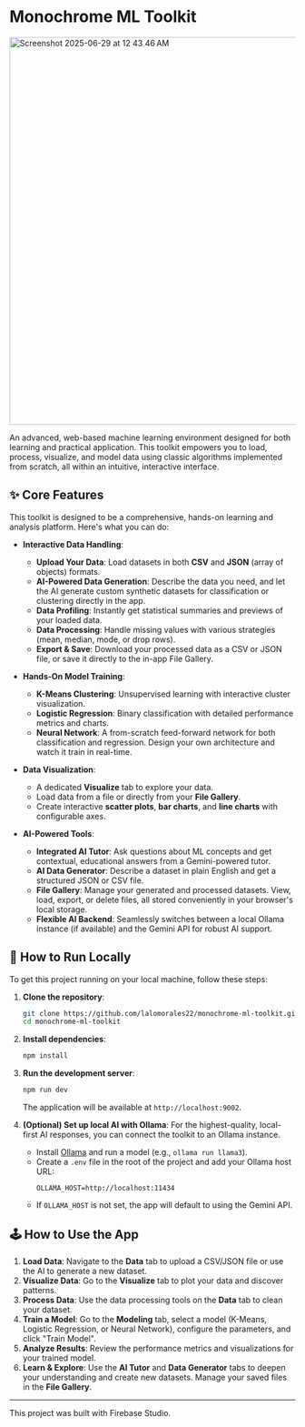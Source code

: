 # Monochrome ML Toolkit

<img width="682" alt="Screenshot 2025-06-29 at 12 43 46 AM" src="https://github.com/user-attachments/assets/4477c39c-182b-47ee-83ff-cd96fd506198" />

An advanced, web-based machine learning environment designed for both learning and practical application. This toolkit empowers you to load, process, visualize, and model data using classic algorithms implemented from scratch, all within an intuitive, interactive interface.

## ✨ Core Features

This toolkit is designed to be a comprehensive, hands-on learning and analysis platform. Here's what you can do:

- **Interactive Data Handling**:
  - **Upload Your Data**: Load datasets in both **CSV** and **JSON** (array of objects) formats.
  - **AI-Powered Data Generation**: Describe the data you need, and let the AI generate custom synthetic datasets for classification or clustering directly in the app.
  - **Data Profiling**: Instantly get statistical summaries and previews of your loaded data.
  - **Data Processing**: Handle missing values with various strategies (mean, median, mode, or drop rows).
  - **Export & Save**: Download your processed data as a CSV or JSON file, or save it directly to the in-app File Gallery.

- **Hands-On Model Training**:
  - **K-Means Clustering**: Unsupervised learning with interactive cluster visualization.
  - **Logistic Regression**: Binary classification with detailed performance metrics and charts.
  - **Neural Network**: A from-scratch feed-forward network for both classification and regression. Design your own architecture and watch it train in real-time.

- **Data Visualization**:
  - A dedicated **Visualize** tab to explore your data.
  - Load data from a file or directly from your **File Gallery**.
  - Create interactive **scatter plots**, **bar charts**, and **line charts** with configurable axes.

- **AI-Powered Tools**:
  - **Integrated AI Tutor**: Ask questions about ML concepts and get contextual, educational answers from a Gemini-powered tutor.
  - **AI Data Generator**: Describe a dataset in plain English and get a structured JSON or CSV file.
  - **File Gallery**: Manage your generated and processed datasets. View, load, export, or delete files, all stored conveniently in your browser's local storage.
  - **Flexible AI Backend**: Seamlessly switches between a local Ollama instance (if available) and the Gemini API for robust AI support.

## 🚀 How to Run Locally

To get this project running on your local machine, follow these steps:

1.  **Clone the repository**:
    ```bash
    git clone https://github.com/lalomorales22/monochrome-ml-toolkit.git
    cd monochrome-ml-toolkit
    ```

2.  **Install dependencies**:
    ```bash
    npm install
    ```

3.  **Run the development server**:
    ```bash
    npm run dev
    ```
    The application will be available at `http://localhost:9002`.

4.  **(Optional) Set up local AI with Ollama**:
    For the highest-quality, local-first AI responses, you can connect the toolkit to an Ollama instance.
    - Install [Ollama](https://ollama.com/) and run a model (e.g., `ollama run llama3`).
    - Create a `.env` file in the root of the project and add your Ollama host URL:
      ```
      OLLAMA_HOST=http://localhost:11434
      ```
    - If `OLLAMA_HOST` is not set, the app will default to using the Gemini API.

## 🕹️ How to Use the App

1.  **Load Data**: Navigate to the **Data** tab to upload a CSV/JSON file or use the AI to generate a new dataset.
2.  **Visualize Data**: Go to the **Visualize** tab to plot your data and discover patterns.
3.  **Process Data**: Use the data processing tools on the **Data** tab to clean your dataset.
4.  **Train a Model**: Go to the **Modeling** tab, select a model (K-Means, Logistic Regression, or Neural Network), configure the parameters, and click "Train Model".
5.  **Analyze Results**: Review the performance metrics and visualizations for your trained model.
6.  **Learn & Explore**: Use the **AI Tutor** and **Data Generator** tabs to deepen your understanding and create new datasets. Manage your saved files in the **File Gallery**.

---

This project was built with Firebase Studio.
